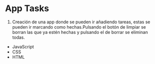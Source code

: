 # App Tasks

1. Creación de una app donde se pueden ir añadiendo tareas, estas se pueden ir marcando como hechas.Pulsando el botón de limpiar se borran las que ya estén hechas y pulsando el de borrar se eliminan todas.

- JavaScript
- CSS
- HTML
